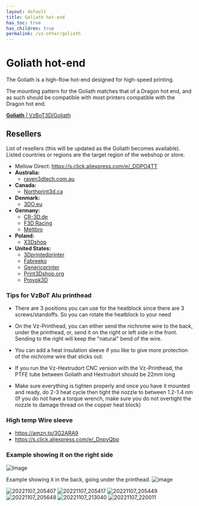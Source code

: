 ```yaml
---
layout: default
title: Goliath hot-end
has_toc: true
has_children: true
permalink: /vz-other/goliath
---
```


# Goliath hot-end

The Goliath is a high-flow hot-end designed for high-speed printing.

The mounting pattern for the Goliath matches that of a Dragon hot end, and as such should be compatible with most printers compatible with the Dragon hot end.

[**Goliath** | VzBoT3D/Goliath]

## Resellers

List of resellers (this will be updated as the Goliath becomes available). Listed countries or regions are the target region of the webshop or store.

- Mellow Direct: <https://s.click.aliexpress.com/e/_DDPO4TT>
- **Australia:**
  - [raven3dtech.com.au](https://raven3dtech.com.au/product/mellow-goliath-air-water/)
- **Canada:**
  - [Northprint3d.ca](https://northprint3d.ca/product/vzbot-mellow-goliath-lsd-hotend/)
- **Denmark:**
  - [3DO.eu](https://3do.eu/)
- **Germany:**
  - [CR-3D.de](https://www.cr3d.de/)
  - [F3D Racing](https://f3d-racing-fdm.myshopify.com/)
  - [Meltbro](https://meltbro.de/mellow-vzbot-awd-330-3d-drucker-bausatz-metall-komponenten-golitath-hotend-hextrudort.html)
- **Poland:**
  - [X3Dshop](https://x3dshop.com/products/drukarka-3d-mellow-vzbot-330-kit-1)
- **United States:**
  - [3Dprintedprinter](https://3Dprintedprinters.com)
  - [Fabreeko](https://www.fabreeko.com/collections/hot-ends/products/vz-bot-goliath-hot-end-by-mellow)
  - [Genericprinter](https://www.genericprinter.com/product/goliath-air-water-v2-hotend/)
  - [Print3Dshop.org](https://print3dshop.org/)
  - [Provok3D](https://provok3d.com/vzbot-2/?v=0a10a0b3e53b)

### Tips for VzBoT Alu printhead

- There are 3 positions you can use for the heatblock since there are 3 screws/standoffs. So you can rotate the heatblock to your need
- On the Vz-Printhead, you can either send the nichrome wire to the back, under the printhead, or, send it on the right or left side in the front. Sending to the right will keep the "natural" bend of the wire.

- You can add a heat insulation sleeve if you like to give more protection of the nichrome wire that sticks out:
- If you run the Vz-Hextrudort CNC version with the Vz-Printhead, the PTFE tube between Goliath and Hextrudort should be 22mm long
- Make sure everything is tighten properly and once you have it mounted and ready, do 2-3 heat cycle then tight the nozzle to between 1.2-1.4 nm (If you do not have a torque wrench, make sure you do not overtight the nozzle to damage thread on the copper heat block)

### High temp Wire sleeve

- <https://amzn.to/3G2ARA9>
- <https://s.click.aliexpress.com/e/_DnpvQbp>

### Example showing it on the right side

![Image](https://user-images.githubusercontent.com/37383368/211330774-17573318-2ac8-4077-9e59-f4db8dd18e41.png)

Example showing it in the back, going under the printhead.
![image](https://user-images.githubusercontent.com/37383368/208245292-aa2bffb6-cb29-4fb6-96e3-291e09dfa14b.png)

![20221107_205407](https://user-images.githubusercontent.com/37383368/207979093-63196e0d-56f3-424a-982e-e1408709f36a.jpg)
![20221107_205417](https://user-images.githubusercontent.com/37383368/207979099-c6cb17ce-aef3-4f82-851b-9f2643172785.jpg)
![20221107_205449](https://user-images.githubusercontent.com/37383368/207979102-fba86465-7fe5-4680-8fc2-2dcbefa9aa84.jpg)
![20221107_205648](https://user-images.githubusercontent.com/37383368/207979107-f9026d3d-9ea8-4a57-a937-56f9bd4a0955.jpg)
![20221107_213040](https://user-images.githubusercontent.com/37383368/207979109-92774b52-75a1-4881-99ba-b982ff06326d.jpg)
![20221107_220011](https://user-images.githubusercontent.com/37383368/207979116-aab0bb29-bc96-4824-a3e9-ac4392a51665.jpg)

[**Goliath** | VzBoT3D/Goliath]: (https://github.com/VzBoT3D/Goliath)
